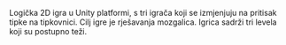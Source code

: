 Logička 2D igra u Unity platformi, s tri igrača koji se izmjenjuju na pritisak tipke na tipkovnici. Cilj igre je rješavanja mozgalica. Igrica sadrži tri levela koji su postupno teži.

